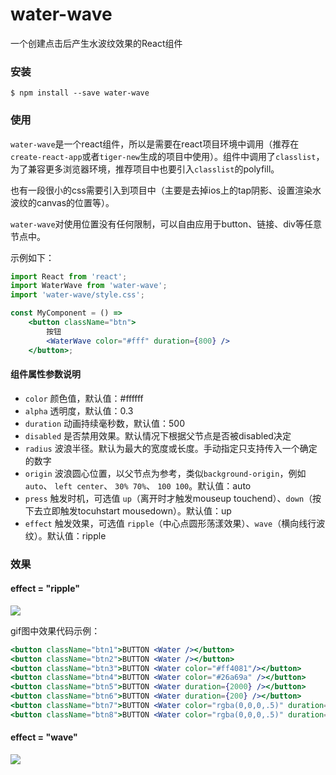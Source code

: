 # water-wave
一个创建点击后产生水波纹效果的React组件

### 安装
    $ npm install --save water-wave

### 使用
`water-wave`是一个react组件，所以是需要在react项目环境中调用（推荐在`create-react-app`或者`tiger-new`生成的项目中使用）。组件中调用了`classlist`，为了兼容更多浏览器环境，推荐项目中也要引入`classlist`的polyfill。

也有一段很小的css需要引入到项目中（主要是去掉ios上的tap阴影、设置渲染水波纹的canvas的位置等）。

`water-wave`对使用位置没有任何限制，可以自由应用于button、链接、div等任意节点中。

示例如下：

```jsx
import React from 'react';
import WaterWave from 'water-wave';
import 'water-wave/style.css';

const MyComponent = () =>
    <button className="btn">
        按钮
        <WaterWave color="#fff" duration={800} />
    </button>;
```

#### 组件属性参数说明
* `color` 颜色值，默认值：#ffffff
* `alpha` 透明度，默认值：0.3
* `duration` 动画持续毫秒数，默认值：500
* `disabled` 是否禁用效果。默认情况下根据父节点是否被disabled决定
* `radius` 波浪半径。默认为最大的宽度或长度。手动指定只支持传入一个确定的数字
* `origin` 波浪圆心位置，以父节点为参考，类似`background-origin`，例如`auto`、 `left center`、 `30% 70%`、 `100 100`。默认值：auto
* `press` 触发时机，可选值 `up`（离开时才触发mouseup touchend）、`down`（按下去立即触发tocuhstart mousedown）。默认值：up
* `effect` 触发效果，可选值 `ripple`（中心点圆形荡漾效果）、`wave`（横向线行波纹）。默认值：ripple

### 效果
#### effect = "ripple"
![](https://user-images.githubusercontent.com/3774036/29410146-e8f2e4d8-8381-11e7-98ed-661c798a8d65.gif)

gif图中效果代码示例：
```jsx
<button className="btn1">BUTTON <Water /></button>
<button className="btn2">BUTTON <Water /></button>
<button className="btn3">BUTTON <Water color="#ff4081"/></button>
<button className="btn4">BUTTON <Water color="#26a69a" /></button>
<button className="btn5">BUTTON <Water duration={2000} /></button>
<button className="btn6">BUTTON <Water duration={200} /></button>
<button className="btn7">BUTTON <Water color="rgba(0,0,0,.5)" duration={2000} /></button>
<button className="btn8">BUTTON <Water color="rgba(0,0,0,.5)" duration={200} /></button>
```

#### effect = "wave"
![](https://user-images.githubusercontent.com/3774036/29657635-cf385e88-88ea-11e7-9722-8ced31052ac5.gif)

